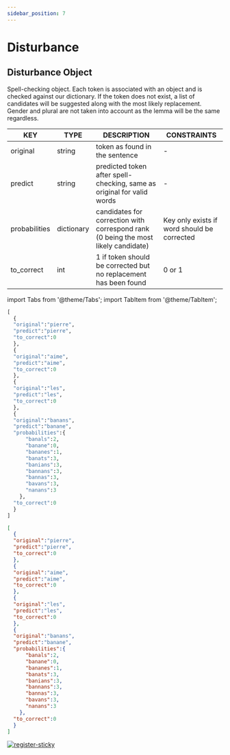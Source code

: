 ```yaml
---
sidebar_position: 7
---
```


# Disturbance

## Disturbance Object

Spell-checking object. Each token is associated with an object and is checked against our dictionary. If the token does not exist, a list of candidates will be suggested along with the most likely replacement. Gender and plural are not taken into account as the lemma will be the same regardless.

| KEY           	| TYPE       	| DESCRIPTION                                                                        	| CONSTRAINTS                                 	|
|---------------	|------------	|------------------------------------------------------------------------------------	|---------------------------------------------	|
| original      	| string     	| token as found in the sentence                                                     	| -                                           	|
| predict       	| string     	| predicted token after spell-checking, same as original for valid words             	| -                                           	|
| probabilities 	| dictionary 	| candidates for correction with correspond rank (0 being the most likely candidate) 	| Key only exists if word should be corrected 	|
| to_correct    	| int        	| 1 if token should be corrected but no replacement has been found                   	| 0 or 1                                      	|

import Tabs from '@theme/Tabs';
import TabItem from '@theme/TabItem';

<Tabs>
<TabItem value="py" label="Python">

```py
[
  {
  "original":"pierre",
  "predict":"pierre",
  "to_correct":0
  },
  {
  "original":"aime",
  "predict":"aime",
  "to_correct":0
  },
  {
  "original":"les",
  "predict":"les",
  "to_correct":0
  },
  {
  "original":"banans",
  "predict":"banane",
  "probabilities":{
      "banals":2,
      "banane":0,
      "bananes":1,
      "banats":3,
      "banians":3,
      "bannans":3,
      "bannas":3,
      "bavans":3,
      "nanans":3
    },
  "to_correct":0
  }
]
```

</TabItem>
<TabItem value="json" label="JSON">

```json
[
  {
  "original":"pierre",
  "predict":"pierre",
  "to_correct":0
  },
  {
  "original":"aime",
  "predict":"aime",
  "to_correct":0
  },
  {
  "original":"les",
  "predict":"les",
  "to_correct":0
  },
  {
  "original":"banans",
  "predict":"banane",
  "probabilities":{
      "banals":2,
      "banane":0,
      "bananes":1,
      "banats":3,
      "banians":3,
      "bannans":3,
      "bannas":3,
      "bavans":3,
      "nanans":3
    },
  "to_correct":0
  }
]
```

</TabItem>
</Tabs>

[![register-sticky](/img/register-sticky.png)](https://app.lettria.com/signup)